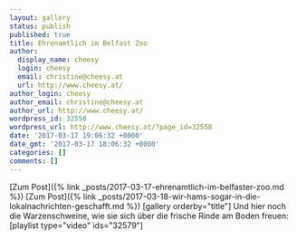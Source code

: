 ```yaml
---
layout: gallery
status: publish
published: true
title: Ehrenamtlich im Belfast Zoo
author:
  display_name: cheesy
  login: cheesy
  email: christine@cheesy.at
  url: http://www.cheesy.at/
author_login: cheesy
author_email: christine@cheesy.at
author_url: http://www.cheesy.at/
wordpress_id: 32558
wordpress_url: http://www.cheesy.at/?page_id=32558
date: '2017-03-17 19:06:32 +0000'
date_gmt: '2017-03-17 18:06:32 +0000'
categories: []
comments: []
---
```


[Zum Post]({% link _posts/2017-03-17-ehrenamtlich-im-belfaster-zoo.md %})
[Zum Post]({% link _posts/2017-03-18-wir-hams-sogar-in-die-lokalnachrichten-geschafft.md %})
[gallery orderby="title"]
Und hier noch die Warzenschweine, wie sie sich über die frische Rinde am Boden freuen:
[playlist type="video" ids="32579"]
